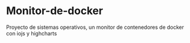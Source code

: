 # Monitor-de-docker
Proyecto de sistemas operativos, un monitor de contenedores de docker con iojs y  highcharts

